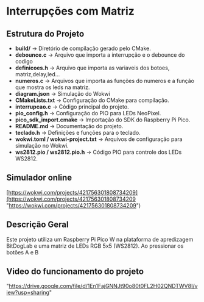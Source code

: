 # Interrupções com Matriz

## Estrutura do Projeto  
- **build/** → Diretório de compilação gerado pelo CMake.  
- **debounce.c** → Arquivo que importa a interrupção e o debounce do codigo 
- **definicoes.h** → Arquivo que importa as variaveis dos botoes, matriz,delay,led... 
- **numeros.c** → Arquivos que importa as funções do numeros e a função que mostra os leds na matriz. 
- **diagram.json** → Simulação do Wokwi 
- **CMakeLists.txt** → Configuração do CMake para compilação.  
- **interrupcao.c** → Código principal do projeto.  
- **pio_config.h** → Configuração do PIO para LEDs NeoPixel.  
- **pico_sdk_import.cmake** → Importação do SDK do Raspberry Pi Pico.  
- **README.md** → Documentação do projeto.  
- **teclado.h** → Definições e funções para o teclado.  
- **wokwi.toml / wokwi-project.txt** → Arquivos de configuração para simulação no Wokwi.  
- **ws2812.pio / ws2812.pio.h** → Código PIO para controle dos LEDs WS2812.  

## Simulador online
[https://wokwi.com/projects/421756301808734209](https://wokwi.com/projects/421756301808734209 "https://wokwi.com/projects/421756301808734209")

## Descrição Geral

Este projeto utiliza um Raspberry Pi Pico W na plataforma de apredizagem BitDogLab e uma matriz de LEDs RGB 5x5 (WS2812). Ao pressionar os botões A e B 

## Video do funcionamento do projeto
"https://drive.google.com/file/d/1En1FajGNNJt90o80t0FL2H02QNDTWV8I/view?usp=sharing"

